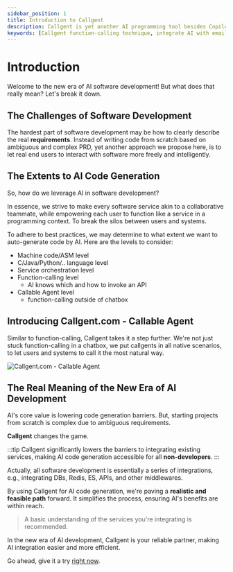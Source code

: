 ```yaml
---
sidebar_position: 1
title: Introduction to Callgent
description: Callgent is yet another AI programming tool besides Copilot, UI generator, and bug fixer, etc.
keywords: [Callgent function-calling technique, integrate AI with email and Slack, Callgent vs Zapier functionality,  Callgent for no-code automation, progressive function calling in AI, Callgent API integration examples, Callgent user-system orchestration, copilot, code generator, v0.dev, SWE-bench, iPaaS]
---
```


# Introduction

Welcome to the new era of AI software development! But what does that really mean? Let's break it down.

## The Challenges of Software Development

The hardest part of software development may be how to clearly describe the real **requirements**. Instead of writing code from scratch based on ambiguous and complex PRD, yet another approach we propose here, is to let real end users to interact with software more freely and intelligently.

## The Extents to AI Code Generation

So, how do we leverage AI in software development?

In essence, we strive to make every software service akin to a collaborative teammate, while empowering each user to function like a service in a programming context. To break the silos between users and systems.

To adhere to best practices, we may determine to what extent we want to auto-generate code by AI. Here are the levels to consider:

- Machine code/ASM level
- C/Java/Python/.. language level
- Service orchestration level
- Function-calling level
  - AI knows which and how to invoke an API
- Callable Agent level
  - function-calling outside of chatbox

## Introducing Callgent.com - Callable Agent

Similar to function-calling, Callgent takes it a step further. We're not just stuck function-calling in a chatbox, we put callgents in all native scenarios, to let users and systems to call it the most natural way.

![Callgent.com - Callable Agent](https://docs.callgent.com/assets/images/callgent-architecture-a9ae93e8d6935d208536e2eb56a2a023.png)

## The Real Meaning of the New Era of AI Development

AI's core value is lowering code generation barriers. But, starting projects from scratch is complex due to ambiguous requirements.

**Callgent** changes the game.

:::tip
Callgent significantly lowers the barriers to integrating existing services, making AI code generation accessible for all **non-developers**.
:::

Actually, all software development is essentially a series of integrations, e.g., integrating DBs, Redis, ES, APIs, and other middlewares.

By using Callgent for AI code generation, we're paving a **realistic and feasible path** forward. It simplifies the process, ensuring AI's benefits are within reach.

> A basic understanding of the services you're integrating is recommended.

In the new era of AI development, Callgent is your reliable partner, making AI integration easier and more efficient.

Go ahead, give it a try [right now](./quick-start/register-an-account).
